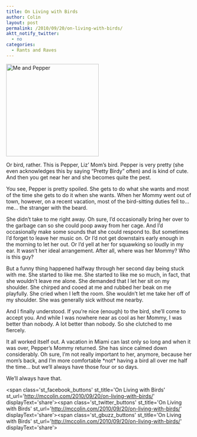 ```yaml
---
title: On Living with Birds
author: Colin
layout: post
permalink: /2010/09/20/on-living-with-birds/
aktt_notify_twitter:
  - no
categories:
  - Rants and Raves
---
```

<img class="  alignright" title="Me and Pepper" src="http://colinmccloskey.com/things/colin_and_pepper.jpg" alt="Me and Pepper" width="250" />

Or bird, rather. This is Pepper, Liz&#8217; Mom&#8217;s bird. Pepper is very pretty (she even acknowledges this by saying &#8220;Pretty Birdy&#8221; often) and is kind of cute. And then you get near her and she becomes quite the pest.

You see, Pepper is pretty spoiled. She gets to do what she wants and most of the time she gets to do it when she wants. When her Mommy went out of town, however, on a recent vacation, most of the bird-sitting duties fell to&#8230; me&#8230; the stranger with the beard.

She didn&#8217;t take to me right away. Oh sure, I&#8217;d occasionally bring her over to the garbage can so she could poop away from her cage. And I&#8217;d occasionally make some sounds that she could respond to. But sometimes I&#8217;d forget to leave her music on. Or I&#8217;d not get downstairs early enough in the morning to let her out. Or I&#8217;d yell at her for squawking so loudly in my ear. It wasn&#8217;t her ideal arrangement. After all, where was her Mommy? Who is this guy?

But a funny thing happened halfway through her second day being stuck with me. She started to like me. She started to like me so much, in fact, that she wouldn&#8217;t leave me alone. She demanded that I let her sit on my shoulder. She chirped and cooed at me and rubbed her beak on me playfully. She cried when I left the room. She wouldn&#8217;t let me take her off of my shoulder. She was generally sick without me nearby.

And I finally understood. If you&#8217;re nice (enough) to the bird, she&#8217;ll come to accept you. And while I was nowhere near as cool as her Mommy, I was better than nobody. A lot better than nobody. So she clutched to me fiercely.

It all worked itself out. A vacation in Miami can last only so long and when it was over, Pepper&#8217;s Mommy returned. She has since calmed down considerably. Oh sure, I&#8217;m not really important to her, anymore, because her mom&#8217;s back, and I&#8217;m more comfortable \*not\* having a bird all over me half the time&#8230; but we&#8217;ll always have those four or so days.

We&#8217;ll always have that.

<span class='st\_facebook\_buttons' st\_title='On Living with Birds' st\_url='http://mccolin.com/2010/09/20/on-living-with-birds/' displayText='share'></span><span class='st\_twitter\_buttons' st\_title='On Living with Birds' st\_url='http://mccolin.com/2010/09/20/on-living-with-birds/' displayText='share'></span><span class='st\_gbuzz\_buttons' st\_title='On Living with Birds' st\_url='http://mccolin.com/2010/09/20/on-living-with-birds/' displayText='share'></span>